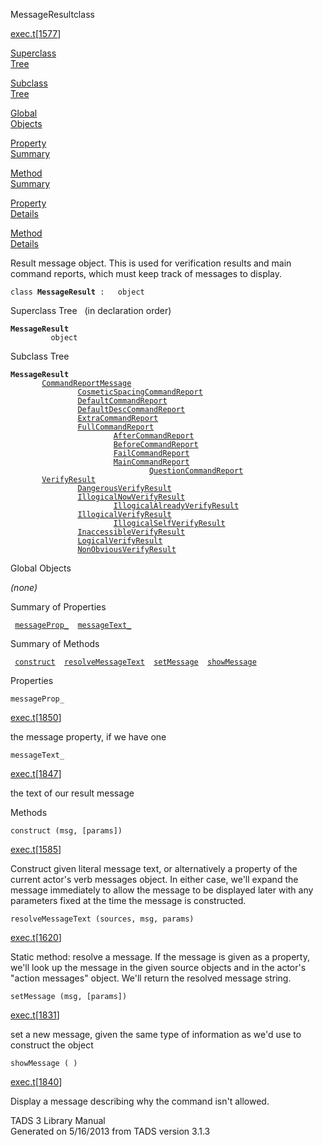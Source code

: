 <span class="title">MessageResult</span><span class="type">class</span>

[exec.t](../file/exec.t.html)\[[1577](../source/exec.t.html#1577)\]

[Superclass  
Tree](#_SuperClassTree_)

[Subclass  
Tree](#_SubClassTree_)

[Global  
Objects](#_ObjectSummary_)

[Property  
Summary](#_PropSummary_)

[Method  
Summary](#_MethodSummary_)

[Property  
Details](#_Properties_)

[Method  
Details](#_Methods_)

<div class="fdesc">

Result message object. This is used for verification results and main
command reports, which must keep track of messages to display.

`class `**`MessageResult`**` :   object`

</div>

<span id="_SuperClassTree_"></span>

<div class="mjhd">

<span class="hdln">Superclass Tree</span>   (in declaration order)

</div>

**`MessageResult`**  
`         object`  
<span id="_SubClassTree_"></span>

<div class="mjhd">

<span class="hdln">Subclass Tree</span>  

</div>

**`MessageResult`**  
`         `[`CommandReportMessage`](../object/CommandReportMessage.html)  
`                 `[`CosmeticSpacingCommandReport`](../object/CosmeticSpacingCommandReport.html)  
`                 `[`DefaultCommandReport`](../object/DefaultCommandReport.html)  
`                 `[`DefaultDescCommandReport`](../object/DefaultDescCommandReport.html)  
`                 `[`ExtraCommandReport`](../object/ExtraCommandReport.html)  
`                 `[`FullCommandReport`](../object/FullCommandReport.html)  
`                         `[`AfterCommandReport`](../object/AfterCommandReport.html)  
`                         `[`BeforeCommandReport`](../object/BeforeCommandReport.html)  
`                         `[`FailCommandReport`](../object/FailCommandReport.html)  
`                         `[`MainCommandReport`](../object/MainCommandReport.html)  
`                                 `[`QuestionCommandReport`](../object/QuestionCommandReport.html)  
`         `[`VerifyResult`](../object/VerifyResult.html)  
`                 `[`DangerousVerifyResult`](../object/DangerousVerifyResult.html)  
`                 `[`IllogicalNowVerifyResult`](../object/IllogicalNowVerifyResult.html)  
`                         `[`IllogicalAlreadyVerifyResult`](../object/IllogicalAlreadyVerifyResult.html)  
`                 `[`IllogicalVerifyResult`](../object/IllogicalVerifyResult.html)  
`                         `[`IllogicalSelfVerifyResult`](../object/IllogicalSelfVerifyResult.html)  
`                 `[`InaccessibleVerifyResult`](../object/InaccessibleVerifyResult.html)  
`                 `[`LogicalVerifyResult`](../object/LogicalVerifyResult.html)  
`                 `[`NonObviousVerifyResult`](../object/NonObviousVerifyResult.html)  
<span id="_ObjectSummary_"></span>

<div class="mjhd">

<span class="hdln">Global Objects</span>  

</div>

*(none)* <span id="_PropSummary_"></span>

<div class="mjhd">

<span class="hdln">Summary of Properties</span>  

</div>

` `[`messageProp_`](#messageProp_)`  `[`messageText_`](#messageText_)`  `

<span id="_MethodSummary_"></span>

<div class="mjhd">

<span class="hdln">Summary of Methods</span>  

</div>

` `[`construct`](#construct)`  `[`resolveMessageText`](#resolveMessageText)`  `[`setMessage`](#setMessage)`  `[`showMessage`](#showMessage)`  `

<span id="_Properties_"></span>

<div class="mjhd">

<span class="hdln">Properties</span>  

</div>

<span id="messageProp_"></span>

`messageProp_`

[exec.t](../file/exec.t.html)\[[1850](../source/exec.t.html#1850)\]

<div class="desc">

the message property, if we have one

</div>

<span id="messageText_"></span>

`messageText_`

[exec.t](../file/exec.t.html)\[[1847](../source/exec.t.html#1847)\]

<div class="desc">

the text of our result message

</div>

<span id="_Methods_"></span>

<div class="mjhd">

<span class="hdln">Methods</span>  

</div>

<span id="construct"></span>

`construct (msg, [params])`

[exec.t](../file/exec.t.html)\[[1585](../source/exec.t.html#1585)\]

<div class="desc">

Construct given literal message text, or alternatively a property of the
current actor's verb messages object. In either case, we'll expand the
message immediately to allow the message to be displayed later with any
parameters fixed at the time the message is constructed.

</div>

<span id="resolveMessageText"></span>

`resolveMessageText (sources, msg, params)`

[exec.t](../file/exec.t.html)\[[1620](../source/exec.t.html#1620)\]

<div class="desc">

Static method: resolve a message. If the message is given as a property,
we'll look up the message in the given source objects and in the actor's
"action messages" object. We'll return the resolved message string.

</div>

<span id="setMessage"></span>

`setMessage (msg, [params])`

[exec.t](../file/exec.t.html)\[[1831](../source/exec.t.html#1831)\]

<div class="desc">

set a new message, given the same type of information as we'd use to
construct the object

</div>

<span id="showMessage"></span>

`showMessage ( )`

[exec.t](../file/exec.t.html)\[[1840](../source/exec.t.html#1840)\]

<div class="desc">

Display a message describing why the command isn't allowed.

</div>

<div class="ftr">

TADS 3 Library Manual  
Generated on 5/16/2013 from TADS version 3.1.3

</div>
